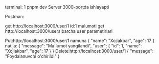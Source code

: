 terminal:
1 pnpm dev
Server 3000-portda ishlayapti

Postman:

get http://localhost:3000/user/1
id:1 malumoti
get http://localhost:3000/users
barcha user parametirlari

Put:http://localhost:3000/user/1
namuna
{
  "name": "Xojiakbar",
  "age": 17
}
natija:
{
    "message": "Ma'lumot yangilandi",
    "user": {
        "id": 1,
        "name": "Xojiakbar",
        "age": 17
    }
}
Delete:http://localhost:3000/user/1
{
    "message": "Foydalanuvchi o'chirildi"
}

